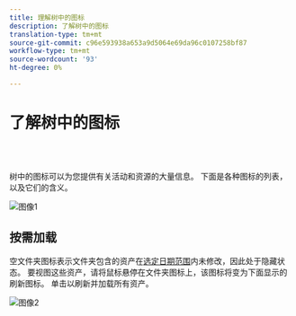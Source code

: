 ```yaml
---
title: 理解树中的图标
description: 了解树中的图标
translation-type: tm+mt
source-git-commit: c96e593938a653a9d5064e69da96c0107258bf87
workflow-type: tm+mt
source-wordcount: '93'
ht-degree: 0%

---
```



# 了解树中的图标

<br> 

树中的图标可以为您提供有关活动和资源的大量信息。 下面是各种图标的列表，以及它们的含义。

![图像1](/help/sky/assets/tree/understanding-icons-in-the-tree/understanding-icons-in-the-tree-1.png)

## 按需加载

空文件夹图标表示文件夹包含的资产在[选定日期范围](/help/sky/configuring-the-tree.md)内未修改，因此处于隐藏状态。 要视图这些资产，请将鼠标悬停在文件夹图标上，该图标将变为下面显示的刷新图标。 单击以刷新并加载所有资产。

![图像2](/help/sky/assets/tree/understanding-icons-in-the-tree/understanding-icons-in-the-tree-2.png)
